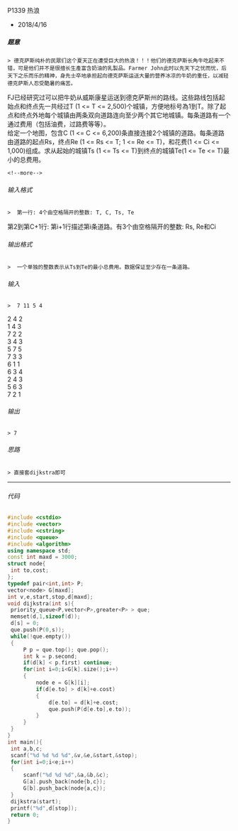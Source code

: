 P1339 热浪
* 2018/4/16

 ##### 题意  
    > 德克萨斯纯朴的民眾们这个夏天正在遭受巨大的热浪！！！他们的德克萨斯长角牛吃起来不错，可是他们并不是很擅长生產富含奶油的乳製品。Farmer John此时以先天下之忧而忧，后天下之乐而乐的精神，身先士卒地承担起向德克萨斯运送大量的营养冰凉的牛奶的重任，以减轻德克萨斯人忍受酷暑的痛苦。  
FJ已经研究过可以把牛奶从威斯康星运送到德克萨斯州的路线。这些路线包括起始点和终点先一共经过T (1 <= T <= 2,500)个城镇，方便地标号為1到T。除了起点和终点外地每个城镇由两条双向道路连向至少两个其它地城镇。每条道路有一个通过费用（包括油费，过路费等等）。  
给定一个地图，包含C (1 <= C <= 6,200)条直接连接2个城镇的道路。每条道路由道路的起点Rs，终点Re (1 <= Rs <= T; 1 <= Re <= T)，和花费(1 <= Ci <= 1,000)组成。求从起始的城镇Ts (1 <= Ts <= T)到终点的城镇Te(1 <= Te <= T)最小的总费用。
    
    <!--more-->

 ###### 输入格式
    >  第一行: 4个由空格隔开的整数: T, C, Ts, Te  
第2到第C+1行: 第i+1行描述第i条道路。有3个由空格隔开的整数: Rs, Re和Ci  

 ######  输出格式  
    >  一个单独的整数表示从Ts到Te的最小总费用。数据保证至少存在一条道路。

 ######  输入  
    >  7 11 5 4  
2 4 2  
1 4 3  
7 2 2  
3 4 3  
5 7 5  
7 3 3  
6 1 1  
6 3 4  
2 4 3  
5 6 3  
7 2 1

 ######  输出
    > 7 

 ###### 思路  
    > 直接套dijkstra即可
---       
 ###### 代码
      
   ```cpp
   #include <cstdio>
#include <vector>
#include <cstring>
#include <queue>
#include <algorithm>
using namespace std;
const int maxd = 3000;
struct node{
    int to,cost;
};
typedef pair<int,int> P;
vector<node> G[maxd];
int v,e,start,stop,d[maxd];
void dijkstra(int s){
    priority_queue<P,vector<P>,greater<P> > que;
    memset(d,1,sizeof(d));
    d[s] = 0;
    que.push(P(0,s));
    while(!que.empty())
    {
        P p = que.top(); que.pop();
        int k = p.second;
        if(d[k] < p.first) continue;
        for(int i=0;i<G[k].size();i++)
        {
            node e = G[k][i];
            if(d[e.to] > d[k]+e.cost)
            {
                d[e.to] = d[k]+e.cost;
                que.push(P(d[e.to],e.to));
            }
        }
    }
}
int main(){ 
    int a,b,c;
    scanf("%d %d %d %d",&v,&e,&start,&stop);
    for(int i=0;i<e;i++)
    {
        scanf("%d %d %d",&a,&b,&c);
        G[a].push_back(node{b,c});
        G[b].push_back(node{a,c});
    }
    dijkstra(start);
    printf("%d",d[stop]);
    return 0;
}
 ```